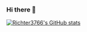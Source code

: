 ### Hi there 👋

<!--
**Richter3766/Richter3766** is a ✨ _special_ ✨ repository because its `README.md` (this file) appears on your GitHub profile.

Here are some ideas to get you started:

- 🔭 I’m currently working on ...
- 🌱 I’m currently learning ...
- 👯 I’m looking to collaborate on ...
- 🤔 I’m looking for help with ...
- 💬 Ask me about ...
- 📫 How to reach me: ...
- 😄 Pronouns: ...
- ⚡ Fun fact: ...
-->
[![Richter3766's GitHub stats](https://github-readme-stats.vercel.app/api?username=Richter3766)](https://github.com/anuraghazra/github-readme-stats)
